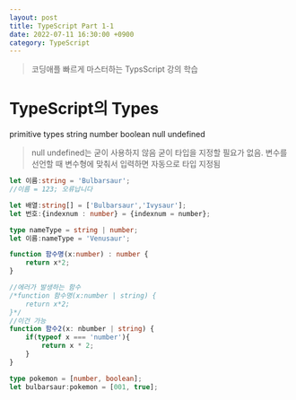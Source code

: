 ```yaml
---
layout: post
title: TypeScript Part 1-1
date: 2022-07-11 16:30:00 +0900
category: TypeScript
---
```

> 코딩애플 빠르게 마스터하는 TypsScript 강의 학습
# TypeScript의 Types
primitive types
string
number
boolean
null
undefined
> null undefined는 굳이 사용하지 않음
굳이 타입을 지정할 필요가 없음. 변수를 선언할 때 변수형에 맞춰서 입력하면 자동으로 타입 지정됨

```TypeScript
let 이름:string = 'Bulbarsaur';
//이름 = 123; 오류납니다

let 배열:string[] = ['Bulbarsaur','Ivysaur'];
let 번호:{indexnum : number} = {indexnum = number};

type nameType = string | number;
let 이름:nameType = 'Venusaur';

function 함수명(x:number) : number {
    return x*2;
}

//에러가 발생하는 함수
/*function 함수명(x:number | string) {
    return x*2;
}*/
//이건 가능
function 함수2(x: nbumber | string) {
    if(typeof x === 'number'){
        return x * 2;
    }
}

type pokemon = [number, boolean];
let bulbarsaur:pokemon = [001, true];
```